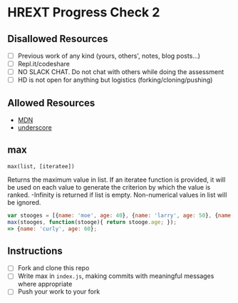 # HREXT Progress Check 2

## Disallowed Resources
- [ ] Previous work of any kind (yours, others', notes, blog posts...)
- [ ] Repl.it/codeshare
- [ ] NO SLACK CHAT. Do not chat with others while doing the assessment
- [ ] HD is not open for anything but logistics (forking/cloning/pushing)

## Allowed Resources
- [MDN](https://developer.mozilla.org/en-US/)
- [underscore](https://underscorejs.org/#max)

## max
`max(list, [iteratee])`

Returns the maximum value in list. If an iteratee function is provided, it will be used on each value to generate the criterion by which the value is ranked. -Infinity is returned if list is empty. Non-numerical values in list will be ignored.

```javascript
var stooges = [{name: 'moe', age: 40}, {name: 'larry', age: 50}, {name: 'curly', age: 60}];
max(stooges, function(stooge){ return stooge.age; });
=> {name: 'curly', age: 60};
```

## Instructions
- [ ] Fork and clone this repo
- [ ] Write  max in `index.js`, making commits with meaningful messages where appropriate
- [ ] Push your work to your fork
